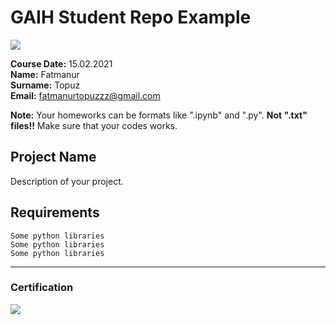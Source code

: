 # GAIH Student Repo Example
![](img/logo.png)

**Course Date:** 15.02.2021  
**Name:** Fatmanur  
**Surname:** Topuz  
**Email:** fatmanurtopuzzz@gmail.com  

**Note:** Your homeworks can be formats like ".ipynb" and ".py". **Not ".txt" files!!** Make sure that your codes works.  

## Project Name
Description of your project.

## Requirements
```
Some python libraries
Some python libraries
Some python libraries
```
---

### Certification
![](img/certificate_ex.png)

